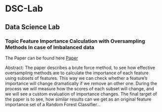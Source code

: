 # DSC-Lab
## Data Science Lab
### Topic Feature Importance Calculation with Oversampling Methods In case of Imbalanced data

The Paper can be found here [Paper](https://github.com/BSSB33/DSC-Lab/blob/main/Data_Science_Lab___Paper_2021.pdf)

Abstract: The paper describes a brute force method, to see how effective oversampling methods are to calculate the importance of each feature using subsets of features. 
This way we can check whether a feature’s importance will change dramatically if we remove an other one.
During the process we will measure how the scores of each subset will change, and we will see a custom evaluation of importance changes. The final target of the paper is to see, how similar results can we get as an original feature importance set of a Random Forest Classifier...